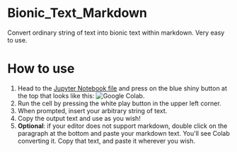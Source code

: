 # Bionic_Text_Markdown
Convert ordinary string of text into bionic text within markdown. Very easy to use.

# How to use
1. Head to the [Jupyter Notebook file](https://github.com/NicoEssi/Bionic_Text_Markdown/blob/main/Bionic_Text_Markdown_Converter.ipynb) and press on the blue shiny button at the top that looks like this: ![Google Colab](https://camo.githubusercontent.com/84f0493939e0c4de4e6dbe113251b4bfb5353e57134ffd9fcab6b8714514d4d1/68747470733a2f2f636f6c61622e72657365617263682e676f6f676c652e636f6d2f6173736574732f636f6c61622d62616467652e737667).
2. Run the cell by pressing the white play button in the upper left corner.
3. When prompted, insert your arbitrary string of text.
4. Copy the output text and use as you wish!
5. **Optional**: if your editor does not support markdown, double click on the paragraph at the bottom and paste your markdown text. You'll see Colab converting it. Copy that text, and paste it wherever you wish.
